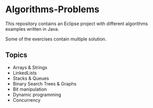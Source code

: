 # Algorithms-Problems
This repository contains an Eclipse project with different algorithms examples written in Java. 

Some of the exercises contain multiple solution. 

## Topics

- Arrays & Strings 
- LinkedLists
- Stacks & Queues
- Binary Search Trees & Graphs
- Bit manipulation
- Dynamic programming
- Concurrency
